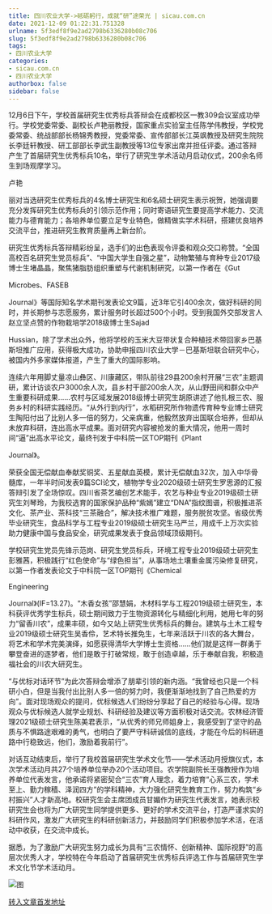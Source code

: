 ```yaml
---
title: 四川农业大学->砥砺躬行，成就“研”途荣光 | sicau.com.cn
date: 2021-12-09 01:22:31.751328
urlname: 5f3edf8f9e2ad2798b6336280b08c706
slug: 5f3edf8f9e2ad2798b6336280b08c706
tags: 
- 四川农业大学
categories:
- sicau.com.cn
- 四川农业大学
authorbox: false
sidebar: false
---
```

  

12月6日下午，学校首届研究生优秀标兵答辩会在成都校区一教309会议室成功举行。学校党委常委、副校长卢艳丽教授，国家重点实验室主任陈学伟教授，学校党委常委、统战部部长杨锦秀教授，党委常委、宣传部部长江英飒教授及研究生院院长李廷轩教授、研工部部长李武生副教授等13位专家出席并担任评委。通过答辩产生了首届研究生优秀标兵10名，举行了研究生学术活动月启动仪式，200余名师生到场观摩学习。

卢艳
<!--more-->
丽对当选研究生优秀标兵的4名博士研究生和6名硕士研究生表示祝贺，她强调要充分发挥研究生优秀标兵的引领示范作用；同时寄语研究生要提高学术能力、交流能力与德育能力；各培养单位要立足专业特色，做精做实学术科研，搭建优良培养交流平台，推进研究生教育质量再上新台阶。

研究生优秀标兵答辩精彩纷呈，选手们的出色表现令评委和观众交口称赞。“全国高校百名研究生党员标兵”、“中国大学生自强之星”，动物繁殖与育种专业2017级博士生堵晶晶，聚焦猪脂肪组织重塑与代谢机制研究，以第一作者在《Gut

Microbes、FASEB

Journal》等国际知名学术期刊发表论文9篇，近3年它引400余次，做好科研的同时，并长期参与志愿服务，累计服务时长超过500个小时。受到我国外交部发言人赵立坚点赞的作物栽培学2018级博士生Sajad

Hussian，除了学术出众外，他将学校的玉米大豆带状复合种植技术带回家乡巴基斯坦推广应用，获得极大成功，协助申报四川农业大学－巴基斯坦联合研究中心，被国内外多家媒体报道，产生了重大的国际影响。

连续六年用脚丈量凉山彝区、川康藏区，带队前往29县200余村开展“三农”主题调研，累计访谈农户3000余人次，县乡村干部200余人次，从山野田间和群众中产生重要科研成果……农村与区域发展2018级博士研究生胡原讲述了他扎根三农、服务乡村的科研实践经历。“从外行到内行”，水稻研究所作物遗传育种专业博士研究生陶阳付出了比别人多一倍的努力，父亲病重，他毅然放弃出国联合培养，但却从未放弃科研，连出高水平成果。面对研究内容被抢发的重大情况，他用一周时间“逼”出高水平论文，最终刊发于中科院一区TOP期刊《Plant

Journal》。

荣获全国无偿献血奉献奖铜奖、五星献血英模，累计无偿献血32次，加入中华骨髓库，一年半时间发表9篇SCI论文，植物学专业2020级硕士研究生罗思源的汇报答辩引发了全场惊叹。四川省茶艺编创艺术能手，农艺与种业专业2019级硕士研究生刘琴玲，为我校选育的国家保护品种“紫嫣”建立“DNA”指纹图谱，积极推进茶文化、茶产业、茶科技“三茶融合”，解决技术推广难题，服务脱贫攻坚。省级优秀毕业研究生，食品科学与工程专业2019级硕士研究生马严兰，用成千上万次实验助力健康中国与食品安全，研究成果发表于食品领域顶级期刊。

学校研究生党员先锋示范岗、研究生党员标兵，环境工程专业2019级硕士研究生彭雅茜，积极践行“红色使命”与“绿色担当”，从事场地土壤重金属污染修复研究，以第一作者发表论文于中科院一区TOP期刊《Chemical

Engineering

Journal》(IF=13.27)。“木香女孩”邵慧娟，木材科学与工程2019级硕士研究生，本科获评优秀学生标兵，硕士期间致力于生物资源转化与精细化利用，她用七年的努力“留香川农”，成果丰硕，如今又站上研究生优秀标兵的舞台。建筑与土木工程专业2019级硕士研究生吴香伶，艺术特长推免生，七年来活跃于川农的各大舞台，将艺术和学术完美演绎，如愿获得清华大学博士生资格……他们就是这样一群勇于攀登奋进的逐梦者，他们是敢于打破常规，敢于创造卓越，乐于奉献自我，积极造福社会的川农大研究生。

“与优标对话环节”为此次答辩会增添了朋辈引领的新内涵。“我曾经也只是一个科研小白，但是当我付出比别人多一倍的努力时，我便渐渐地找到了自己热爱的方向”。面对现场观众的提问，优标候选人们纷纷分享起了自己的经验与心得。现场观众与优标候选人就学业规划、科研经验及建议等方面积极对话交流。农林经济管理2021级硕士研究生陈美君表示，“从优秀的师兄师姐身上，我感受到了坚守的品质与不惧路途艰难的勇气，也明白了要严守科研诚信的底线，才能在今后的科研道路中行稳致远，他们，激励着我前行”。

对话互动结束后，举行了我校首届研究生学术文化节——学术活动月授旗仪式，本次学术活动月共27个培养单位举办20个活动项目。农学院副院长王强教授作为培养单位代表发言，他承诺将紧密契合“三农”育人理念，着力培育“心系三农，学术至上、勤力稼穑、泽润四方”的学科精神，大力强化研究生教育工作，努力构筑“乡村振兴”人才新高地。校研究生会主席团成员甘媚作为研究生代表发言，她表示校研究生会也将为广大研究生同学提供更多、更好的学术交流平台，打造严谨求实的科研作风，激发广大研究生的科研创新活力，并鼓励同学们积极参加学术活，在活动中收获，在交流中成长。

据悉，为了激励广大研究生努力成长为具有“三农情怀、创新精神、国际视野”的高层次优秀人才，学校特在今年启动了首届研究生优秀标兵评选工作与首届研究生学术文化节学术活动月。

![图](https://news.sicau.edu.cn/__local/3/1D/4D/C83334F802A2A6743601CB57950_DFF2F0AE_129C1.jpg)

[转入文章首发地址](https://news.sicau.edu.cn/info/1135/65912.htm)